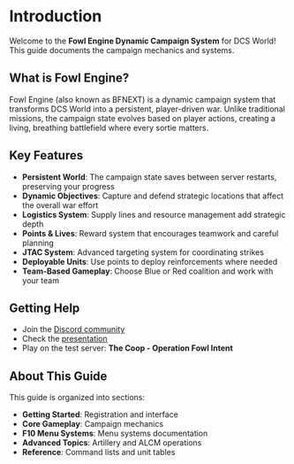 # Introduction

Welcome to the **Fowl Engine Dynamic Campaign System** for DCS World! This guide documents the campaign mechanics and systems.

## What is Fowl Engine?

Fowl Engine (also known as BFNEXT) is a dynamic campaign system that transforms DCS World into a persistent, player-driven war. Unlike traditional missions, the campaign state evolves based on player actions, creating a living, breathing battlefield where every sortie matters.

## Key Features

- **Persistent World**: The campaign state saves between server restarts, preserving your progress
- **Dynamic Objectives**: Capture and defend strategic locations that affect the overall war effort
- **Logistics System**: Supply lines and resource management add strategic depth
- **Points & Lives**: Reward system that encourages teamwork and careful planning
- **JTAC System**: Advanced targeting system for coordinating strikes
- **Deployable Units**: Use points to deploy reinforcements where needed
- **Team-Based Gameplay**: Choose Blue or Red coalition and work with your team

## Getting Help

- Join the [Discord community](https://discord.gg/wAsBEfse)
- Check the [presentation](https://docs.google.com/presentation/d/1EAOe0iK-1s6i0UV5ObxSD86gGBj1Ixz6FOotQn5XPdc/edit#slide=id.g2b6a346170f_1_35)
- Play on the test server: **The Coop - Operation Fowl Intent**

## About This Guide

This guide is organized into sections:
- **Getting Started**: Registration and interface
- **Core Gameplay**: Campaign mechanics
- **F10 Menu Systems**: Menu systems documentation
- **Advanced Topics**: Artillery and ALCM operations
- **Reference**: Command lists and unit tables

